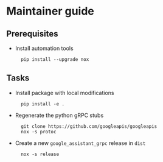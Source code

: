 Maintainer guide
================

## Prerequisites

- Install automation tools

        pip install --upgrade nox

## Tasks

- Install package with local modifications

        pip install -e .

- Regenerate the python gRPC stubs

        git clone https://github.com/googleapis/googleapis
        nox -s protoc

- Create a new `google_assistant_grpc` release in `dist`

        nox -s release
